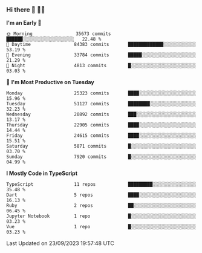 ### Hi there 👋 🧑‍💻



<!--START_SECTION:waka-->
**I'm an Early 🐤** 

```text
🌞 Morning                35673 commits       ██████░░░░░░░░░░░░░░░░░░░   22.48 % 
🌆 Daytime                84383 commits       █████████████░░░░░░░░░░░░   53.19 % 
🌃 Evening                33784 commits       █████░░░░░░░░░░░░░░░░░░░░   21.29 % 
🌙 Night                  4813 commits        █░░░░░░░░░░░░░░░░░░░░░░░░   03.03 % 
```
📅 **I'm Most Productive on Tuesday** 

```text
Monday                   25323 commits       ████░░░░░░░░░░░░░░░░░░░░░   15.96 % 
Tuesday                  51127 commits       ████████░░░░░░░░░░░░░░░░░   32.23 % 
Wednesday                20892 commits       ███░░░░░░░░░░░░░░░░░░░░░░   13.17 % 
Thursday                 22905 commits       ████░░░░░░░░░░░░░░░░░░░░░   14.44 % 
Friday                   24615 commits       ████░░░░░░░░░░░░░░░░░░░░░   15.51 % 
Saturday                 5871 commits        █░░░░░░░░░░░░░░░░░░░░░░░░   03.70 % 
Sunday                   7920 commits        █░░░░░░░░░░░░░░░░░░░░░░░░   04.99 % 
```


**I Mostly Code in TypeScript** 

```text
TypeScript               11 repos            █████████░░░░░░░░░░░░░░░░   35.48 % 
Dart                     5 repos             ████░░░░░░░░░░░░░░░░░░░░░   16.13 % 
Ruby                     2 repos             ██░░░░░░░░░░░░░░░░░░░░░░░   06.45 % 
Jupyter Notebook         1 repo              █░░░░░░░░░░░░░░░░░░░░░░░░   03.23 % 
Vue                      1 repo              █░░░░░░░░░░░░░░░░░░░░░░░░   03.23 % 
```




 Last Updated on 23/09/2023 19:57:48 UTC
<!--END_SECTION:waka-->


